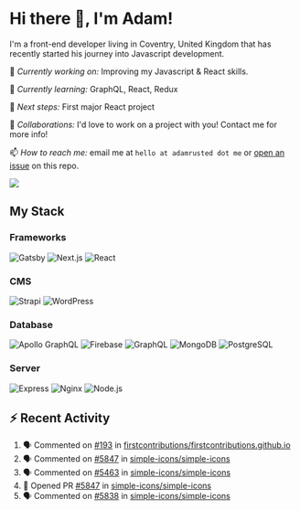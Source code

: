 # Hi there 👋, I'm Adam!

I'm a front-end developer living in Coventry, United Kingdom that has recently started his journey into Javascript development.

🔨 *Currently working on:* Improving my Javascript & React skills.

🌱 *Currently learning:* GraphQL, React, Redux

🎯 *Next steps:* First major React project

🤝 *Collaborations:* I'd love to work on a project with you! Contact me for more info!

📫 *How to reach me:* email me at `hello at adamrusted dot me` or [open an issue](https://github.com/adamrusted/adamrusted/issues/new) on this repo.

<a href="https://www.buymeacoffee.com/adamrusted" target="_blank"><img src="https://img.shields.io/static/v1?label=Buy%20Me%20A%20Coffee&message=adamrusted&color=FFDD00&logo=buy-me-a-coffee&logoColor=white"/></a>

## My Stack
### Frameworks
![Gatsby](https://img.shields.io/static/v1?logo=gatsby&label=&message=GATSBY&style=for-the-badge&color=663399&logoColor=white) ![Next.js](https://img.shields.io/static/v1?logo=next-dot-js&label=&message=NEXT.JS&style=for-the-badge&color=000000&logoColor=white) ![React](https://img.shields.io/static/v1?logo=react&label=&message=REACT&style=for-the-badge&color=61DAFB&logoColor=black) 

### CMS
![Strapi](https://img.shields.io/static/v1?logo=strapi&label=&message=STRAPI&style=for-the-badge&color=2F2E8B&logoColor=white) ![WordPress](https://img.shields.io/static/v1?logo=wordpress&label=&message=WORDPRESS&style=for-the-badge&color=21759B&logoColor=white)

### Database
![Apollo GraphQL](https://img.shields.io/static/v1?logo=apollo%20graphql&label=&message=APOLLO%20GRAPHQL&style=for-the-badge&color=311C87&logoColor=white) ![Firebase](https://img.shields.io/static/v1?logo=firebase&label=&message=FIREBASE&style=for-the-badge&color=FFCA28&logoColor=black) ![GraphQL](https://img.shields.io/static/v1?logo=graphql&label=&message=GRAPHQL&style=for-the-badge&color=E10098&logoColor=white) ![MongoDB](https://img.shields.io/static/v1?logo=mongodb&label=&message=MONGODB&style=for-the-badge&color=47A248&logoColor=white) ![PostgreSQL](https://img.shields.io/static/v1?logo=postgresql&label=&message=POSTGRESQL&style=for-the-badge&color=336791&logoColor=white)

### Server
![Express](https://img.shields.io/static/v1?logo=express&label=&message=EXPRESS&style=for-the-badge&color=000000&logoColor=white) ![Nginx](https://img.shields.io/static/v1?logo=nginx&label=&message=NGINX&style=for-the-badge&color=009639&logoColor=white) ![Node.js](https://img.shields.io/static/v1?logo=node-dot-js&label=&message=NODE.JS&style=for-the-badge&color=339933&logoColor=white)

## :zap: Recent Activity
<!--START_SECTION:activity-->
1. 🗣 Commented on [#193](https://github.com/firstcontributions/firstcontributions.github.io/issues/193) in [firstcontributions/firstcontributions.github.io](https://github.com/firstcontributions/firstcontributions.github.io)
2. 🗣 Commented on [#5847](https://github.com/simple-icons/simple-icons/issues/5847) in [simple-icons/simple-icons](https://github.com/simple-icons/simple-icons)
3. 🗣 Commented on [#5463](https://github.com/simple-icons/simple-icons/issues/5463) in [simple-icons/simple-icons](https://github.com/simple-icons/simple-icons)
4. 💪 Opened PR [#5847](https://github.com/simple-icons/simple-icons/pull/5847) in [simple-icons/simple-icons](https://github.com/simple-icons/simple-icons)
5. 🗣 Commented on [#5838](https://github.com/simple-icons/simple-icons/issues/5838) in [simple-icons/simple-icons](https://github.com/simple-icons/simple-icons)
<!--END_SECTION:activity-->
